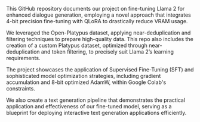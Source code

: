 This GitHub repository documents our project on fine-tuning Llama 2 for enhanced dialogue generation, employing a novel approach that integrates 4-bit precision fine-tuning with QLoRA to drastically reduce VRAM usage. 

We leveraged the Open-Platypus dataset, applying near-deduplication and filtering techniques to prepare high-quality data. This repo also includes the creation of a custom Platypus dataset, optimized through near-deduplication and token filtering, to precisely suit Llama 2’s learning requirements.

The project showcases the application of Supervised Fine-Tuning (SFT) and sophisticated model optimization strategies, including gradient accumulation and 8-bit optimized AdamW, within Google Colab's constraints. 

We also create a text generation pipeline that demonstrates the practical application and effectiveness of our fine-tuned model, serving as a blueprint for deploying interactive text generation applications efficiently.